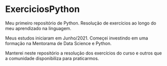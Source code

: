 # ExerciciosPython
Meu primeiro repositório de Python. Resolução de exercícios ao longo do meu aprendizado na linguagem.

Meus estudos iniciaram em Junho/2021. Começei investindo em uma formação na Mentorama de Data Science e Python. 

Manterei neste repositório a resolução dos exercícios do curso e outros que a comunidade disponibiliza para praticarmos.
